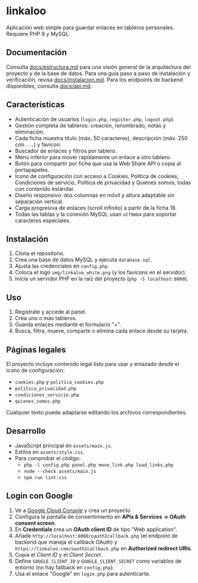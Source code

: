 # linkaloo

Aplicación web simple para guardar enlaces en tableros personales. Requiere PHP 8 y MySQL.

## Documentación

Consulta [docs/estructura.md](docs/estructura.md) para una visión general de la arquitectura del proyecto y de la base de datos.
Para una guía paso a paso de instalación y verificación, revisa [docs/instalacion.md](docs/instalacion.md).
Para los endpoints de backend disponibles, consulta [docs/api.md](docs/api.md).

## Características

- Autenticación de usuarios (`login.php`, `register.php`, `logout.php`).
- Gestión completa de tableros: creación, renombrado, notas y eliminación.
- Cada ficha muestra título (máx. 50 caracteres), descripción (máx. 250 con `...`) y favicon.
- Buscador de enlaces y filtros por tablero.
- Menú inferior para mover rápidamente un enlace a otro tablero.
- Botón para compartir por ficha que usa la Web Share API o copia al portapapeles.
- Icono de configuración con acceso a Cookies, Política de cookies, Condiciones de servicio, Política de privacidad y Quiénes somos, todas con contenido estándar.
- Diseño responsivo: dos columnas en móvil y altura adaptable sin separación vertical.
- Carga progresiva de enlaces (scroll infinito) a partir de la ficha 18.
- Todas las tablas y la conexión MySQL usan `utf8mb4` para soportar caracteres especiales.

## Instalación

1. Clona el repositorio.
2. Crea una base de datos MySQL y ejecuta `database.sql`.
3. Ajusta las credenciales en `config.php`.
4. Coloca el logo `img/linkaloo_white.png` (y los favicons en el servidor).
5. Inicia un servidor PHP en la raíz del proyecto (`php -S localhost:8000`).

## Uso

1. Regístrate y accede al panel.
2. Crea uno o más tableros.
3. Guarda enlaces mediante el formulario “+”.
4. Busca, filtra, mueve, comparte o elimina cada enlace desde su tarjeta.

## Páginas legales

El proyecto incluye contenido legal listo para usar y enlazado desde el icono de configuración:

- `cookies.php` y `politica_cookies.php`
- `politica_privacidad.php`
- `condiciones_servicio.php`
- `quienes_somos.php`

Cualquier texto puede adaptarse editando los archivos correspondientes.

## Desarrollo

- JavaScript principal en `assets/main.js`.
- Estilos en `assets/style.css`.
- Para comprobar el código:
  - `php -l config.php panel.php move_link.php load_links.php`
  - `node --check assets/main.js`
  - `npm run lint:css`


## Login con Google

1. Ve a [Google Cloud Console](https://console.cloud.google.com/) y crea un proyecto.
2. Configura la pantalla de consentimiento en **APIs & Services → OAuth consent screen**.
3. En **Credentials** crea un **OAuth client ID** de tipo "Web application".
4. Añade `http://localhost:8000/oauth2callback.php` (el endpoint de backend que maneja el callback OAuth) y `https://linkaloo.com/oauth2callback.php` en **Authorized redirect URIs**.
5. Copia el *Client ID* y el *Client Secret*.
6. Define `GOOGLE_CLIENT_ID` y `GOOGLE_CLIENT_SECRET` como variables de entorno (no hay fallback en `config.php`).
7. Usa el enlace "Google" en `login.php` para autenticarte.

